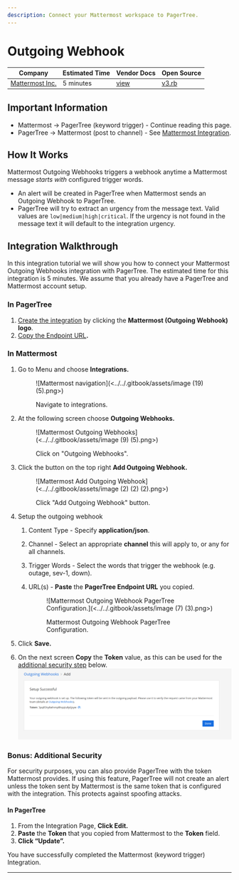 ```yaml
---
description: Connect your Mattermost workspace to PagerTree.
---
```


# Outgoing Webhook

| Company                                    | Estimated Time | Vendor Docs                                                          | Open Source                                                                                                                                  |
| ------------------------------------------ | -------------- | -------------------------------------------------------------------- | -------------------------------------------------------------------------------------------------------------------------------------------- |
| [Mattermost Inc.](https://mattermost.com/) | 5 minutes      | [view](https://docs.mattermost.com/developer/webhooks-outgoing.html) | [v3.rb](https://github.com/PagerTree/pager_tree-integrations/blob/main/app/models/pager_tree/integrations/mattermost/outgoing_webhook/v3.rb) |

## Important Information

* Mattermost -> PagerTree (keyword trigger) - Continue reading this page.
* PagerTree -> Mattermost (post to channel) - See [Mattermost Integration](post-to-channel.md).

## How It Works

Mattermost Outgoing Webhooks triggers a webhook anytime a Mattermost message _starts with_ configured trigger words.

* An alert will be created in PagerTree when Mattermost sends an Outgoing Webhook to PagerTree.
* PagerTree will try to extract an urgency from the message text. Valid values are `low|medium|high|critical`. If the urgency is not found in the message text it will default to the integration urgency.

## Integration Walkthrough

In this integration tutorial we will show you how to connect your Mattermost Outgoing Webhooks integration with PagerTree. The estimated time for this integration is 5 minutes. We assume that you already have a PagerTree and Mattermost account setup.

### In PagerTree

1. [Create the integration](../introduction.md#create-an-integration) by clicking the **Mattermost (Outgoing Webhook) logo**.
2. [Copy the Endpoint URL](../introduction.md#copy-the-endpoint-url)**.**

### In Mattermost

1.  Go to Menu and choose **Integrations.**

    <figure>![Mattermost navigation](<../../.gitbook/assets/image (19) (5).png>)<figcaption><p>Navigate to integrations.</p></figcaption></figure>
2.  At the following screen choose **Outgoing Webhooks.**

    <figure>![Mattermost Outgoing Webhooks](<../../.gitbook/assets/image (9) (5).png>)<figcaption><p>Click on "Outgoing Webhooks".</p></figcaption></figure>
3.  Click the button on the top right **Add Outgoing Webhook.**

    <figure>![Mattermost Add Outgoing Webhook](<../../.gitbook/assets/image (2) (2) (2).png>)<figcaption><p>Click "Add Outgoing Webhook" button.</p></figcaption></figure>
4. Setup the outgoing webhook
   1. Content Type - Specify **application/json**.
   2. Channel - Select an appropriate **channel** this will apply to, or any for all channels.
   3. Trigger Words - Select the words that trigger the webhook (e.g. outage, sev-1, down).
   4.  URL(s) - **Paste** the **PagerTree Endpoint URL** you copied.

       <figure>![Mattermost Outgoing Webhook PagerTree Configuration.](<../../.gitbook/assets/image (7) (3).png>)<figcaption><p>Mattermost Outgoing Webhook PagerTree Configuration.</p></figcaption></figure>
5. Click **Save.**
6. On the next screen **Copy** the **Token** value, as this can be used for the [additional security step](outgoing-webhook.md#bonus-additional-security) below. ![Copy Token](<../../.gitbook/assets/image (22).png>)

### Bonus: Additional Security

For security purposes, you can also provide PagerTree with the token Mattermost provides. If using this feature, PagerTree will not create an alert unless the token sent by Mattermost is the same token that is configured with the integration. This protects against spoofing attacks.

#### In PagerTree

1. From the Integration Page, **Click Edit.**
2. **Paste** the **Token** that you copied from Mattermost to the **Token** field.
3. **Click “Update”.**

You have successfully completed the Mattermost (keyword trigger) Integration.

***
